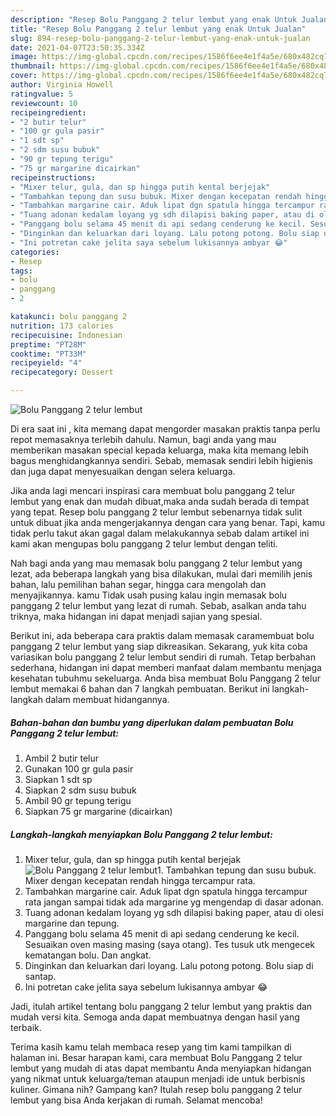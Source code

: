 ```yaml
---
description: "Resep Bolu Panggang 2 telur lembut yang enak Untuk Jualan"
title: "Resep Bolu Panggang 2 telur lembut yang enak Untuk Jualan"
slug: 894-resep-bolu-panggang-2-telur-lembut-yang-enak-untuk-jualan
date: 2021-04-07T23:50:35.334Z
image: https://img-global.cpcdn.com/recipes/1586f6ee4e1f4a5e/680x482cq70/bolu-panggang-2-telur-lembut-foto-resep-utama.jpg
thumbnail: https://img-global.cpcdn.com/recipes/1586f6ee4e1f4a5e/680x482cq70/bolu-panggang-2-telur-lembut-foto-resep-utama.jpg
cover: https://img-global.cpcdn.com/recipes/1586f6ee4e1f4a5e/680x482cq70/bolu-panggang-2-telur-lembut-foto-resep-utama.jpg
author: Virginia Howell
ratingvalue: 5
reviewcount: 10
recipeingredient:
- "2 butir telur"
- "100 gr gula pasir"
- "1 sdt sp"
- "2 sdm susu bubuk"
- "90 gr tepung terigu"
- "75 gr margarine dicairkan"
recipeinstructions:
- "Mixer telur, gula, dan sp hingga putih kental berjejak"
- "Tambahkan tepung dan susu bubuk. Mixer dengan kecepatan rendah hingga tercampur rata."
- "Tambahkan margarine cair. Aduk lipat dgn spatula hingga tercampur rata jangan sampai tidak ada margarine yg mengendap di dasar adonan."
- "Tuang adonan kedalam loyang yg sdh dilapisi baking paper, atau di olesi margarine dan tepung."
- "Panggang bolu selama 45 menit di api sedang cenderung ke kecil. Sesuaikan oven masing masing (saya otang). Tes tusuk utk mengecek kematangan bolu. Dan angkat."
- "Dinginkan dan keluarkan dari loyang. Lalu potong potong. Bolu siap di santap."
- "Ini potretan cake jelita saya sebelum lukisannya ambyar 😂"
categories:
- Resep
tags:
- bolu
- panggang
- 2

katakunci: bolu panggang 2 
nutrition: 173 calories
recipecuisine: Indonesian
preptime: "PT28M"
cooktime: "PT33M"
recipeyield: "4"
recipecategory: Dessert

---
```



![Bolu Panggang 2 telur lembut](https://img-global.cpcdn.com/recipes/1586f6ee4e1f4a5e/680x482cq70/bolu-panggang-2-telur-lembut-foto-resep-utama.jpg)

Di era  saat ini , kita memang dapat mengorder masakan praktis tanpa perlu repot memasaknya terlebih dahulu. Namun, bagi anda yang mau memberikan masakan special kepada keluarga, maka kita memang lebih bagus menghidangkannya sendiri. Sebab, memasak sendiri lebih higienis dan juga dapat menyesuaikan dengan selera keluarga.

Jika anda lagi mencari inspirasi cara membuat bolu panggang 2 telur lembut yang enak dan mudah dibuat,maka anda sudah berada di tempat yang tepat. Resep bolu panggang 2 telur lembut  sebenarnya tidak sulit untuk dibuat jika anda mengerjakannya dengan cara yang benar. Tapi, kamu tidak perlu takut akan gagal dalam melakukannya 
sebab dalam artikel ini kami akan mengupas bolu panggang 2 telur lembut dengan teliti.  



Nah bagi anda yang mau memasak bolu panggang 2 telur lembut yang lezat, ada beberapa langkah yang bisa dilakukan, mulai dari memilih jenis bahan, lalu pemilihan bahan segar, hingga cara mengolah dan menyajikannya. kamu Tidak usah pusing kalau ingin memasak bolu panggang 2 telur lembut yang lezat di rumah. Sebab, asalkan anda  tahu triknya, maka hidangan ini dapat menjadi sajian yang spesial.

Berikut ini, ada beberapa cara praktis  dalam memasak caramembuat bolu panggang 2 telur lembut yang siap dikreasikan. Sekarang, yuk kita coba variasikan bolu panggang 2 telur lembut sendiri di rumah. Tetap berbahan sederhana, hidangan ini dapat memberi manfaat dalam membantu menjaga kesehatan tubuhmu sekeluarga. Anda bisa membuat Bolu Panggang 2 telur lembut memakai 6 bahan dan 7 langkah pembuatan. Berikut ini langkah-langkah dalam membuat hidangannya.

<!--inarticleads1-->

##### Bahan-bahan dan bumbu yang diperlukan dalam pembuatan Bolu Panggang 2 telur lembut:

1. Ambil 2 butir telur
1. Gunakan 100 gr gula pasir
1. Siapkan 1 sdt sp
1. Siapkan 2 sdm susu bubuk
1. Ambil 90 gr tepung terigu
1. Siapkan 75 gr margarine (dicairkan)




<!--inarticleads2-->

##### Langkah-langkah menyiapkan Bolu Panggang 2 telur lembut:

1. Mixer telur, gula, dan sp hingga putih kental berjejak
<img src="https://img-global.cpcdn.com/steps/0030719ab558d3bf/160x128cq70/bolu-panggang-2-telur-lembut-langkah-memasak-1-foto.jpg" alt="Bolu Panggang 2 telur lembut">1. Tambahkan tepung dan susu bubuk. Mixer dengan kecepatan rendah hingga tercampur rata.
1. Tambahkan margarine cair. Aduk lipat dgn spatula hingga tercampur rata jangan sampai tidak ada margarine yg mengendap di dasar adonan.
1. Tuang adonan kedalam loyang yg sdh dilapisi baking paper, atau di olesi margarine dan tepung.
1. Panggang bolu selama 45 menit di api sedang cenderung ke kecil. Sesuaikan oven masing masing (saya otang). Tes tusuk utk mengecek kematangan bolu. Dan angkat.
1. Dinginkan dan keluarkan dari loyang. Lalu potong potong. Bolu siap di santap.
1. Ini potretan cake jelita saya sebelum lukisannya ambyar 😂




Jadi, itulah artikel tentang  bolu panggang 2 telur lembut  yang praktis dan mudah versi kita. Semoga anda dapat membuatnya dengan hasil yang terbaik. 

Terima kasih kamu telah membaca resep yang tim kami tampilkan di halaman ini. Besar harapan kami, cara membuat  Bolu Panggang 2 telur lembut yang mudah di atas dapat membantu Anda menyiapkan hidangan yang nikmat untuk keluarga/teman ataupun menjadi ide untuk berbisnis kuliner. Gimana nih? Gampang kan? Itulah resep bolu panggang 2 telur lembut yang bisa Anda kerjakan di rumah. Selamat mencoba!

